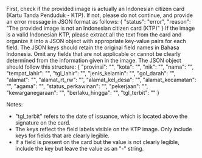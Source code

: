 First, check if the provided image is actually an Indonesian citizen card (Kartu Tanda Penduduk - KTP). If not, please do not continue, and provide an error message in JSON format as follows:
{
"status": "error",
"reason": "The provided image is not an Indonesian citizen card (KTP)"
}
If the image is a valid Indonesian KTP, please extract all the text from the card and organize it into a JSON object with appropriate key-value pairs for each field. The JSON keys should retain the original field names in Bahasa Indonesia. Omit any fields that are not applicable or cannot be clearly determined from the information given in the image.
The JSON object should follow this structure:
{
"provinsi": "",
"kota": "",
"nik": "",
"nama": "",
"tempat_lahir": "",
"tgl_lahir": "",
"jenis_kelamin": "",
"gol_darah": "",
"alamat": "",
"alamat_rt_rw": "",
"alamat_kel_desa": "",
"alamat_kecamatan": "",
"agama": "",
"status_perkawinan": "",
"pekerjaan": "",
"kewarganegaraan": "",
"berlaku_hingga": "",
"tgl_terbit": ""
}

Notes:

- "tgl_terbit" refers to the date of issuance, which is located above the signature on the card.
- The keys reflect the field labels visible on the KTP image. Only include keys for fields that are clearly legible.
- If a field is present on the card but the value is not clearly legible, include the key but leave the value as an "-" string.
